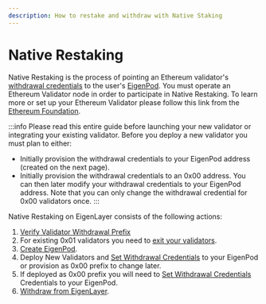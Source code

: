 ```yaml
---
description: How to restake and withdraw with Native Staking
---
```


# Native Restaking

Native Restaking is the process of pointing an Ethereum validator's [withdrawal credentials](https://notes.ethereum.org/@launchpad/withdrawals-faq#Q-What-are-withdrawals) to the user's [EigenPod](./create-eigenpod/README.md). You must operate an Ethereum Validator node in order to participate in Native Restaking. To learn more or set up your Ethereum Validator please follow this link from the[ Ethereum Foundation](https://goerli.launchpad.ethereum.org/).

:::info
Please read this entire guide before launching your new validator or integrating your existing validator. Before you deploy a new validator you must plan to either:
- Initially provision the withdrawal credentials to your EigenPod address (created on the next page).
- Initially provision the withdrawal credentials to an 0x00 address. You can then later modify your withdrawal credentials to your EigenPod address. Note that you can only change the withdrawal credential for 0x00 validators once.
:::

Native Restaking on EigenLayer consists of the following actions:
1. [Verify Validator Withdrawal Prefix](validator-eligibility-withdrawal-prefix.md)
1. For existing 0x01 validators you need to [exit your validators](./withdrawal-flow/withdrawing-a-validator-from-consensus-layer.md).
1. [Create EigenPod](./create-eigenpod/README.md).
1. Deploy New Validators and [Set Withdrawal Credentials](repointing-a-validators-withdrawal-credentials.md) to your EigenPod or provision as 0x00 prefix to change later.
1. If deployed as 0x00 prefix you will need to [Set Withdrawal Credentials](repointing-a-validators-withdrawal-credentials.md) Credentials to your EigenPod.
1. [Withdraw from EigenLayer](./withdrawal-flow/README.md).
